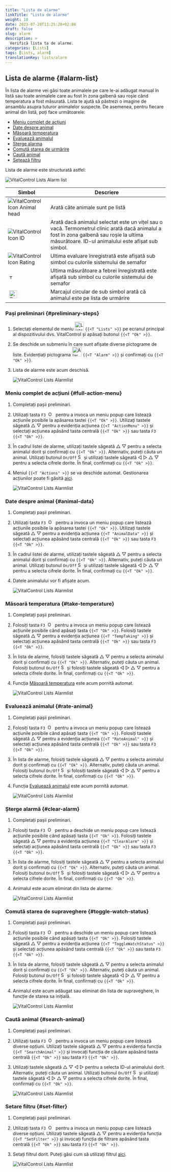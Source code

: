 ```yaml
---
title: "Lista de alarme"
linkTitle: "Lista de alarme"
weight: 10
date: 2023-07-28T13:25:28+02:00
draft: false
slug: alarm
description: >
  Verifică lista ta de alarme.
categories: [Lists]
tags: [Lists, alarm]
translationKey: lists/alarm
---
```

## Lista de alarme {#alarm-list}

În lista de alarme vei găsi toate animalele pe care le-ai adăugat manual în listă sau toate animalele care au fost în zona galbenă sau roșie când temperatura a fost măsurată. Lista te ajută să păstrezi o imagine de ansamblu asupra tuturor animalelor suspecte. De asemenea, pentru fiecare animal din listă, poți face următoarele:

- [Meniu complet de acțiuni](#full-action-menu)
- [Date despre animal](#animal-data)
- [Măsoară temperatura](#take-temperature)
- [Evaluează animalul](#rate-animal)
- [Șterge alarma](#clear-alarm)
- [Comută starea de urmărire](#toggle-watch-status)
- [Caută animal](#search-animal)
- [Setează filtru](#set-filter)

Lista de alarme este structurată astfel:

   ![VitalControl Lists Alarm list](../images/alarmstructure.png "Structura listei de alarme")

|Simbol   | Descriere
|-------  |----
| ![VitalControl Icon Animal head](../images/kopf.png "Cap de animal") | Arată câte animale sunt pe listă
| ![VitalControl Icon ID](../images/ID.png "ID") | Arată dacă animalul selectat este un vițel sau o vacă. Termometrul clinic arată dacă animalul a fost în zona galbenă sau roșie la ultima măsurătoare. ID-ul animalului este afișat sub simbol.
| ![VitalControl Icon Rating](../images/auge.png "Icon Evaluare") | Ultima evaluare înregistrată este afișată sub simbol cu culorile sistemului de semafor
| &nbsp;<img src="/icons/actions/temperature.svg" width="12" align="bottom" alt="Temperatura corpului" title="Temperatura corpului" /> | Ultima măsurătoare a febrei înregistrată este afișată sub simbol cu culorile sistemului de semafor
| &nbsp;<img src="/icons/actions/rating.svg" width="25" align="bottom" alt="Evaluarea animalului" title="Evaluarea animalului" /> | Marcajul circular de sub simbol arată că animalul este pe lista de urmărire

### Pași preliminari {#preliminary-steps}


1. Selectați elementul de meniu <img src="/icons/main/lists.svg" width="28" align="bottom" alt="Lists" /> `{{<T "Lists" >}}` pe ecranul principal al dispozitivului dvs. VitalControl și apăsați butonul `{{<T "Ok" >}}`.

2. Se deschide un submeniu în care sunt afișate diverse pictograme de liste. Evidențiați pictograma <img src="/icons/lists/alarmlist.svg" width="30" align="bottom" alt="Alarm" /> `{{<T "Alarm" >}}` și confirmați cu `{{<T "Ok" >}}`.

3. Lista de alarme este acum deschisă.

   ![VitalControl Lists Alarmlist](../images/firststeps.png "Preliminary Steps")

### Meniu complet de acțiuni {#full-action-menu}

1. Completați pașii preliminari.

2. Utilizați tasta `F3` &nbsp;<img src="/icons/footer/open-popup.svg" width="15" align="bottom" alt="Open popup" />&nbsp; pentru a invoca un meniu popup care listează acțiunile posibile la apăsarea tastei `{{<T "Ok" >}}`. Utilizați tastele săgeată △ ▽ pentru a evidenția acțiunea `{{<T "ActionMenu" >}}` și selectați acțiunea apăsând tasta centrală `{{<T "Ok" >}}` sau tasta `F3` `{{<T "Ok" >}}`.

3. În cadrul listei de alarme, utilizați tastele săgeată △ ▽ pentru a selecta animalul dorit și confirmați cu `{{<T "Ok" >}}`. Alternativ, puteți căuta un animal. Utilizați butonul `On/Off` <img src="/icons/footer/search.svg" width="15" align="bottom" alt="Search" /> și utilizați tastele săgeată ◁ ▷ △ ▽ pentru a selecta cifrele dorite. În final, confirmați cu `{{<T "Ok" >}}`.

4. Meniul `{{<T "Actions" >}}` se va deschide automat. Gestionarea acțiunilor poate fi găsită [aici](/en/docs/actions/).

   ![VitalControl Lists Alarmlist](../images/actionmenu.png "Action menu")

### Date despre animal {#animal-data}

1. Completați pașii preliminari.

2. Utilizați tasta `F3` &nbsp;<img src="/icons/footer/open-popup.svg" width="15" align="bottom" alt="Open popup" />&nbsp; pentru a invoca un meniu popup care listează acțiunile posibile la apăsarea tastei `{{<T "Ok" >}}`. Utilizați tastele săgeată △ ▽ pentru a evidenția acțiunea `{{<T "AnimalData" >}}` și selectați acțiunea apăsând tasta centrală `{{<T "Ok" >}}` sau tasta `F3` `{{<T "Ok" >}}`.

3. În cadrul listei de alarme, utilizați tastele săgeată △ ▽ pentru a selecta animalul dorit și confirmați cu `{{<T "Ok" >}}`. Alternativ, puteți căuta un animal. Utilizați butonul `On/Off` <img src="/icons/footer/search.svg" width="15" align="bottom" alt="Search" /> și utilizați tastele săgeată ◁ ▷ △ ▽ pentru a selecta cifrele dorite. În final, confirmați cu `{{<T "Ok" >}}`.

4. Datele animalului vor fi afișate acum.

   ![VitalControl Lists Alarmlist](../images/animaldata.png "Datele animalului")

### Măsoară temperatura {#take-temperature}

1. Completați pașii preliminari.

2. Folosiți tasta `F3` &nbsp;<img src="/icons/footer/open-popup.svg" width="15" align="bottom" alt="Open popup" />&nbsp; pentru a invoca un meniu popup care listează acțiunile posibile când apăsați tasta `{{<T "Ok" >}}`. Folosiți tastele săgeată △ ▽ pentru a evidenția acțiunea `{{<T "TempTaking" >}}` și selectați acțiunea apăsând tasta centrală `{{<T "Ok" >}}` sau tasta `F3` `{{<T "Ok" >}}`.

3. În lista de alarme, folosiți tastele săgeată △ ▽ pentru a selecta animalul dorit și confirmați cu `{{<T "Ok" >}}`. Alternativ, puteți căuta un animal. Folosiți butonul `On/Off` <img src="/icons/footer/search.svg" width="15" align="bottom" alt="Search" /> și folosiți tastele săgeată ◁ ▷ △ ▽ pentru a selecta cifrele dorite. În final, confirmați cu `{{<T "Ok" >}}`.

4. Funcția [Măsoară temperatura](/en/docs/actions/measure-temperature/#measure-fever) este acum pornită automat.

   ![VitalControl Lists Alarmlist](../images/temperature.png "Măsoară temperatura")

### Evaluează animalul {#rate-animal}

1. Completați pașii preliminari.

2. Folosiți tasta `F3` &nbsp;<img src="/icons/footer/open-popup.svg" width="15" align="bottom" alt="Open popup" />&nbsp; pentru a invoca un meniu popup care listează acțiunile posibile când apăsați tasta `{{<T "Ok" >}}`. Folosiți tastele săgeată △ ▽ pentru a evidenția acțiunea `{{<T "RateAnimal" >}}` și selectați acțiunea apăsând tasta centrală `{{<T "Ok" >}}` sau tasta `F3` `{{<T "Ok" >}}`.

3. În lista de alarme, folosiți tastele săgeată △ ▽ pentru a selecta animalul dorit și confirmați cu `{{<T "Ok" >}}`. Alternativ, puteți căuta un animal. Folosiți butonul `On/Off` <img src="/icons/footer/search.svg" width="15" align="bottom" alt="Search" /> și folosiți tastele săgeată ◁ ▷ △ ▽ pentru a selecta cifrele dorite. În final, confirmați cu `{{<T "Ok" >}}`.

4. Funcția [Evaluează animalul](/en/docs/actions/rating/#rate-your-animals) este acum pornită automat.


   ![VitalControl Lists Alarmlist](../images/rateanimal.png "Rate animal")

### Șterge alarmă {#clear-alarm}

1. Completați pașii preliminari.

2. Folosiți tasta `F3` &nbsp;<img src="/icons/footer/open-popup.svg" width="15" align="bottom" alt="Open popup" />&nbsp; pentru a deschide un meniu popup care listează acțiunile posibile când apăsați tasta `{{<T "Ok" >}}`. Folosiți tastele săgeată △ ▽ pentru a evidenția acțiunea `{{<T "ClearAlarm" >}}` și selectați acțiunea apăsând tasta centrală `{{<T "Ok" >}}` sau tasta `F3` `{{<T "Ok" >}}`.

3. În lista de alarme, folosiți tastele săgeată △ ▽ pentru a selecta animalul dorit și confirmați cu `{{<T "Ok" >}}`. Alternativ, puteți căuta un animal. Folosiți butonul `On/Off` <img src="/icons/footer/search.svg" width="15" align="bottom" alt="Search" /> și folosiți tastele săgeată ◁ ▷ △ ▽ pentru a selecta cifrele dorite. În final, confirmați cu `{{<T "Ok" >}}`.

4. Animalul este acum eliminat din lista de alarme.

   ![VitalControl Lists Alarmlist](../images/clearalarm.png "Clear alarm")

### Comută starea de supraveghere {#toggle-watch-status}

1. Completați pașii preliminari.

2. Folosiți tasta `F3` &nbsp;<img src="/icons/footer/open-popup.svg" width="15" align="bottom" alt="Open popup" />&nbsp; pentru a deschide un meniu popup care listează acțiunile posibile când apăsați tasta `{{<T "Ok" >}}`. Folosiți tastele săgeată △ ▽ pentru a evidenția acțiunea `{{<T "ToggleWatchStatus" >}}` și selectați acțiunea apăsând tasta centrală `{{<T "Ok" >}}` sau tasta `F3` `{{<T "Ok" >}}`.

3. În lista de alarme, folosiți tastele săgeată △ ▽ pentru a selecta animalul dorit și confirmați cu `{{<T "Ok" >}}`. Alternativ, puteți căuta un animal. Folosiți butonul `On/Off` <img src="/icons/footer/search.svg" width="15" align="bottom" alt="Search" /> și folosiți tastele săgeată ◁ ▷ △ ▽ pentru a selecta cifrele dorite. În final, confirmați cu `{{<T "Ok" >}}`.

4. Animalul este acum adăugat sau eliminat din lista de supraveghere, în funcție de starea sa inițială.

   ![VitalControl Lists Alarmlist](../images/watchlist.png "Toggle watch status")

### Caută animal {#search-animal}


1. Completați pașii preliminari.

2. Utilizați tasta `F3` &nbsp;<img src="/icons/footer/open-popup.svg" width="15" align="bottom" alt="Open popup" />&nbsp; pentru a invoca un meniu popup care listează diverse opțiuni. Utilizați tastele săgeată △ ▽ pentru a evidenția funcția `{{<T "SearchAnimal" >}}` și invocați funcția de căutare apăsând tasta centrală `{{<T "Ok" >}}` sau tasta `F3` `{{<T "Ok" >}}`.

3. Utilizați tastele săgeată △ ▽ ◁ ▷ pentru a selecta ID-ul animalului dorit. Alternativ, puteți căuta un animal. Utilizați butonul `On/Off` <img src="/icons/footer/search.svg" width="15" align="bottom" alt="Search" /> și utilizați tastele săgeată ◁ ▷ △ ▽ pentru a selecta cifrele dorite. În final, confirmați cu `{{<T "Ok" >}}`.

   ![VitalControl Lists Alarmlist](../images/searchanimal.png "Search animal")

### Setare filtru {#set-filter}

1. Completați pașii preliminari.

2. Utilizați tasta `F3` &nbsp;<img src="/icons/footer/open-popup.svg" width="15" align="bottom" alt="Open popup" />&nbsp; pentru a invoca un meniu popup care listează diverse opțiuni. Utilizați tastele săgeată △ ▽ pentru a evidenția funcția `{{<T "SetFilter" >}}` și invocați funcția de filtrare apăsând tasta centrală `{{<T "Ok" >}}` sau tasta `F3` `{{<T "Ok" >}}`.

3. Setați filtrul dorit. Puteți găsi cum să utilizați filtrul [aici](../../filter/#applying-filters).

   ![VitalControl Lists Alarmlist](../images/setfilter.png "Set filter")
